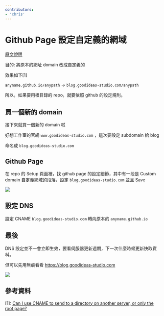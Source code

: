 ```yaml
---
contributors: 
- 'chris'
---
```


# Github Page 設定自定義的網域

[原文說明](https://docs.github.com/en/pages/configuring-a-custom-domain-for-your-github-pages-site/managing-a-custom-domain-for-your-github-pages-site)

目的: 將原本的網址 domain 改成自定義的

效果如下[1]

`anyname.github.io/anypath` -> `blog.goodideas-studio.com/anypath`

所以，如果要用根目錄的 repo，就要依照 github 的設定規則。

## 買一個新的 domain

接下來就買一個新的 domain 啦

好想工作室的官網 `www.goodideas-studio.com` ，這次要設定 subdomain 給 blog

命名成 `blog.goodideas-studio.com`

## Github Page

在 repo 的 Setup 頁面裡，找 github page 的設定細節，其中有一段是 Custom domain 自定義網域的段落，設定 `blog.goodideas-studio.com` 並且 Save

![](https://i.imgur.com/rK8rPwB.png)

## 設定 DNS

設定
CNAME `blog.goodideas-studio.com` 轉向原本的 `anyname.github.io`

## 最後

DNS 設定並不一會立即生效，要看伺服器更新週期，下一次什麼時候更新快取資料。

但可以先用無痕看看 https://blog.goodideas-studio.com

![](https://i.imgur.com/Sm2Wao6.png)

## 參考資料

[1]: [Can I use CNAME to send to a directory on another server, or only the root page?
](https://serverfault.com/questions/329976/can-i-use-cname-to-send-to-a-directory-on-another-server-or-only-the-root-page)
